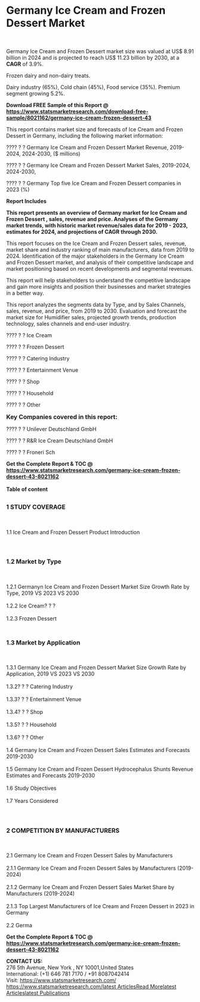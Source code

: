 <h1>Germany Ice Cream and Frozen Dessert Market</h1><br/><p>Germany Ice Cream and Frozen Dessert market size was valued at US$ 8.91 billion in 2024 and is projected to reach US$ 11.23 billion by 2030, at a <strong>CAGR</strong> of 3.9%.</p><p>Frozen dairy and non-dairy treats.</p><p>Dairy industry (65%), Cold chain (45%), Food service (35%). Premium segment growing 5.2%.</p><p><strong>Download FREE Sample of this Report @ <a href="https://www.statsmarketresearch.com/download-free-sample/8021162/germany-ice-cream-frozen-dessert-43">https://www.statsmarketresearch.com/download-free-sample/8021162/germany-ice-cream-frozen-dessert-43</a></strong></p><p>This report contains market size and forecasts of Ice Cream and Frozen Dessert in Germany, including the following market information:</p><p>???? ? ? Germany Ice Cream and Frozen Dessert Market Revenue, 2019-2024, 2024-2030, ($ millions)</p><p>???? ? ? Germany Ice Cream and Frozen Dessert Market Sales, 2019-2024, 2024-2030,</p><p>???? ? ? Germany Top five Ice Cream and Frozen Dessert companies in 2023 (%)</p><p><strong>Report Includes</strong></p><p><strong>This report presents an overview of Germany market for Ice Cream and Frozen Dessert , sales, revenue and price. Analyses of the Germany market trends, with historic market revenue/sales data for 2019 - 2023, estimates for 2024, and projections of <strong>CAGR</strong> through 2030.</strong></p><p>This report focuses on the Ice Cream and Frozen Dessert sales, revenue, market share and industry ranking of main manufacturers, data from 2019 to 2024. Identification of the major stakeholders in the Germany Ice Cream and Frozen Dessert market, and analysis of their competitive landscape and market positioning based on recent developments and segmental revenues.</p><p>This report will help stakeholders to understand the competitive landscape and gain more insights and position their businesses and market strategies in a better way.</p><p>This report analyzes the segments data by Type, and by Sales Channels, sales, revenue, and price, from 2019 to 2030. Evaluation and forecast the market size for Humidifier sales, projected growth trends, production technology, sales channels and end-user industry.</p><p>???? ? ? Ice Cream</p><p>???? ? ? Frozen Dessert</p><p>???? ? ? Catering Industry</p><p>???? ? ? Entertainment Venue</p><p>???? ? ? Shop</p><p>???? ? ? Household</p><p>???? ? ? Other</p><p><span style="font-size:16px"><strong>Key Companies covered in this report:</strong></span></p><p>???? ? ? Unilever Deutschland GmbH</p><p>???? ? ? R&R Ice Cream Deutschland GmbH</p><p>???? ? ? Froneri Sch</p><div><b>Get the Complete Report & TOC @ <a href="https://www.statsmarketresearch.com/germany-ice-cream-frozen-dessert-43-8021162">https://www.statsmarketresearch.com/germany-ice-cream-frozen-dessert-43-8021162</a></b></div><br><b>Table of content</b><p><h2><span style="font-size:16px"><strong>1 STUDY COVERAGE</strong></span></h2><br /><p>1.1 Ice Cream and Frozen Dessert Product Introduction</p><br /><h2><span style="font-size:16px"><strong>1.2 Market by Type</strong></span></h2><br /><p>1.2.1 Germanyn Ice Cream and Frozen Dessert Market Size Growth Rate by Type, 2019 VS 2023 VS 2030<br /><br />1.2.2 Ice Cream? ? ? <br /><br />1.2.3 Frozen Dessert<br /><br /><h2><span style="font-size:16px"><strong>1.3 Market by Application</strong></span></h2><br /><p>1.3.1 Germany Ice Cream and Frozen Dessert Market Size Growth Rate by Application, 2019 VS 2023 VS 2030<br /><br />1.3.2? ? ? Catering Industry<br /><br />1.3.3? ? ? Entertainment Venue<br /><br />1.3.4? ? ? Shop<br /><br />1.3.5? ? ? Household<br /><br />1.3.6? ? ? Other<br /><br />1.4 Germany Ice Cream and Frozen Dessert Sales Estimates and Forecasts 2019-2030<br /><br />1.5 Germany Ice Cream and Frozen Dessert Hydrocephalus Shunts Revenue Estimates and Forecasts 2019-2030<br /><br />1.6 Study Objectives<br /><br />1.7 Years Considered</p><br /><h2><span style="font-size:16px"><strong>2 COMPETITION BY MANUFACTURERS</strong></span></h2><br /><p>2.1 Germany Ice Cream and Frozen Dessert Sales by Manufacturers<br /><br />2.1.1 Germany Ice Cream and Frozen Dessert Sales by Manufacturers (2019-2024)<br /><br />2.1.2 Germany Ice Cream and Frozen Dessert Sales Market Share by Manufacturers (2019-2024)<br /><br />2.1.3 Top Largest Manufacturers of Ice Cream and Frozen Dessert in 2023 in Germany<br /><br />2.2 Germa<br><div><b>Get the Complete Report & TOC @ <a href="https://www.statsmarketresearch.com/germany-ice-cream-frozen-dessert-43-8021162">https://www.statsmarketresearch.com/germany-ice-cream-frozen-dessert-43-8021162</a></b></div></p> <b>CONTACT US:</b><br>276 5th Avenue, New York , NY 10001,United States<br>International: (+1) 646 781 7170 / +91 8087042414<br>Visit: <a href="https://www.statsmarketresearch.com/">https://www.statsmarketresearch.com/</a><br><a href="https://gyeongbokgung.com">https://www.statsmarketresearch.com/</a><a href="https://hallyeomaritime.com">latest Articles</a><a href="https://jingwansa.com">Read More</a><a href=https://nguoiviet.jp/">latest Articles</a><a href="https://www.intelmarketresearch.com/">latest Publications</a>